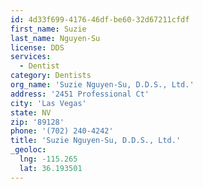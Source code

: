 ```yaml
---
id: 4d33f699-4176-46df-be60-32d67211cfdf
first_name: Suzie
last_name: Nguyen-Su
license: DDS
services:
  - Dentist
category: Dentists
org_name: 'Suzie Nguyen-Su, D.D.S., Ltd.'
address: '2451 Professional Ct'
city: 'Las Vegas'
state: NV
zip: '89128'
phone: '(702) 240-4242'
title: 'Suzie Nguyen-Su, D.D.S., Ltd.'
_geoloc:
  lng: -115.265
  lat: 36.193501
---
```

